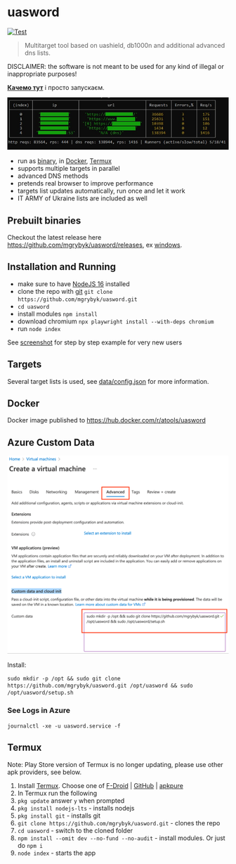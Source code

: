 # uasword 

[![Test](https://github.com/mgrybyk/uasword/actions/workflows/test.yml/badge.svg)](https://github.com/mgrybyk/uasword/actions/workflows/test.yml)

> Multitarget tool based on uashield, db1000n and additional advanced dns lists.

DISCLAIMER: the software is not meant to be used for any kind of illegal or inappropriate purposes!

[**Качемо тут**](https://github.com/mgrybyk/uasword/releases) і просто запускаєм.

![stats](docs/stats.jpg)

- run as [binary](https://github.com/mgrybyk/uasword/releases), in [Docker](#Docker), [Termux](#Termux)
- supports multiple targets in parallel
- advanced DNS methods
- pretends real browser to improve performance
- targets list updates automatically, run once and let it work
- IT ARMY of Ukraine lists are included as well

## Prebuilt binaries

Checkout the latest release here https://github.com/mgrybyk/uasword/releases, ex [windows](https://github.com/mgrybyk/uasword/releases/download/2.1.0/uasword-win.exe).

## Installation and Running

- make sure to have [NodeJS 16](https://nodejs.org/en/download/) installed
- clone the repo with [git](https://git-scm.com/download) `git clone https://github.com/mgrybyk/uasword.git`
- `cd uasword`
- install modules `npm install`
- download chromium `npx playwright install --with-deps chromium`
- run `node index`

See [screenshot](docs/image.png) for step by step example for very new users

## Targets

Several target lists is used, see [data/config.json](https://github.com/mgrybyk/uasword/blob/master/data/config.json) for more information.

## Docker

Docker image published to https://hub.docker.com/r/atools/uasword

## Azure Custom Data

![Azure Custom data](docs/azure_custom_data.png)

Install:
```
sudo mkdir -p /opt && sudo git clone https://github.com/mgrybyk/uasword.git /opt/uasword && sudo /opt/uasword/setup.sh
```

### See Logs in Azure

`journalctl -xe -u uasword.service -f`

## Termux

Note: Play Store version of Termux is no longer updating, please use other apk providers, see below.

1. Install [Termux](https://termux.com/). Choose one of [F-Droid](https://f-droid.org/en/packages/com.termux/) | [GitHub](https://github.com/termux/termux-app/releases/tag/v0.118.0) | [apkpure](https://apkpure.com/termux/com.termux)
2. In Termux run the following
3. `pkg update` answer `y` when prompted
4. `pkg install nodejs-lts` - installs nodejs
5. `pkg install git` - installs git
6. `git clone https://github.com/mgrybyk/uasword.git` - clones the repo
7. `cd uasword` - switch to the cloned folder
8. `npm install --omit dev --no-fund --no-audit` - install modules. Or just do `npm i`
9. `node index` - starts the app

